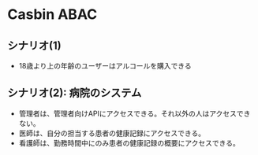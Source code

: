 # Casbin ABAC

## シナリオ(1)
- 18歳より上の年齢のユーザーはアルコールを購入できる

## シナリオ(2): 病院のシステム
- 管理者は、管理者向けAPIにアクセスできる。それ以外の人はアクセスできない。
- 医師は、自分の担当する患者の健康記録にアクセスできる。
- 看護師は、勤務時間中にのみ患者の健康記録の概要にアクセスできる。
